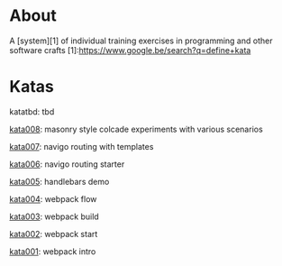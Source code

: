 # About
A [system][1] of individual training exercises in programming and other software crafts
[1]:https://www.google.be/search?q=define+kata

# Katas

katatbd: 
tbd

[kata008](https://github.com/dandohotaru/labs.katas/tree/kata008): 
masonry style colcade experiments with various scenarios

[kata007](https://github.com/dandohotaru/labs.katas/tree/kata007): 
navigo routing with templates

[kata006](https://github.com/dandohotaru/labs.katas/tree/kata006): 
navigo routing starter

[kata005](https://github.com/dandohotaru/labs.katas/tree/kata005): 
handlebars demo

[kata004](https://github.com/dandohotaru/labs.katas/tree/kata004): 
webpack flow

[kata003](https://github.com/dandohotaru/labs.katas/tree/kata003): 
webpack build

[kata002](https://github.com/dandohotaru/labs.katas/tree/kata002): 
webpack start

[kata001](https://github.com/dandohotaru/labs.katas/tree/kata001): 
webpack intro
